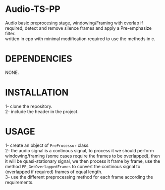 # **Audio-TS-PP**
Audio basic preprocesing stage, windowing/Framing with overlap if required, detect and remove silence frames and apply a Pre-emphasize filter.\
written in cpp with minimal modification required to use the methods in c. 


# **DEPENDENCIES**
NONE.


# **INSTALLATION**
1- clone the repository.\
2- include the header in the project.



# **USAGE**
1- create an object of `PreProcessor` class.\
2- the audio signal is a continous signal, to process it we should perform windowing/framing (some cases require the frames to be overlapped), then it will be quasi-stationary signal, we then process it frame by frame, use the method `PP_GetOverlappedFrames` to convert the continous signal to (overlapped if required) frames of equal length.\
3- use the different preprocessing method for each frame according the requirements.

